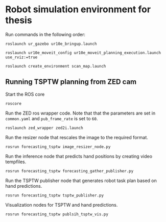 # Robot simulation environment for thesis

Run commands in the following order:
```
roslaunch ur_gazebo ur10e_bringup.launch
```

```
roslaunch ur10e_moveit_config ur10e_moveit_planning_execution.launch use_rviz:=true
```

```
roslaunch create_environment scan_map.launch
```


## Running TSPTW planning from ZED cam

Start the ROS core
```
roscore
```

Run the ZED ros wrapper code. Note that that the parameters are set in `common.yaml` and `pub_frame_rate` is set to `60`.
```
roslaunch zed_wrapper zed2i.launch
```

Run the resizer node that rescales the image to the required format.
```
rosrun forecasting_tsptw image_resizer_node.py
```

Run the inference node that predicts hand positions by creating video tempfiles. 
```
rosrun forecasting_tsptw forecasting_gather_publisher.py
```

Run the TSPTW publisher node that generates robot task plan based on hand predictions.
```
rosrun forecasting_tsptw tsptw_publisher.py
```

Visualization nodes for TSPTW and hand predictions.
```
rosrun forecasting_tsptw publsih_tsptw_vis.py
```